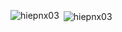 

<!--
### 🎶 Music Love

[![Listen to my favorite track](https://img.shields.io/badge/Listen%20on%20YouTube-FF0000?style=for-the-badge&logo=youtube)](https://youtu.be/4mmL07h3MMo?si=QhV8cK2s6Q_g9tOp&t=134)



<h2 align="center"> Red High Heels </h2>
-->





<p><img align="left" src="https://github-readme-stats.vercel.app/api/top-langs?username=hiepnx03&show_icons=true&locale=en&layout=compact" alt="hiepnx03" /></p>

<p>&nbsp;<img align="center" src="https://github-readme-stats.vercel.app/api?username=hiepnx03&show_icons=true&locale=en" alt="hiepnx03" /></p>
<!--
<p><img align="center" src="https://github-readme-streak-stats.herokuapp.com/?user=hiepnx03&theme=default" alt="hiepnx03" /></p>
<!--
![](https://github-profile-summary-cards.vercel.app/api/cards/profile-details?username=hiepnx03&theme=github_dark)
	<div>
		![](https://github-profile-summary-cards.vercel.app/api/cards/repos-per-language?username=hiepnx03&theme=github_dark)
		![](https://github-profile-summary-cards.vercel.app/api/cards/most-commit-language?username=hiepnx03&theme=github_dark)
	</div>

<br>

<!--
<h2 align="center"> Where to find me </h2>
<br>
<!-- https://icons8.com -->
<!-- <div align="center">
  <a href="https://www.youtube.com/channel/UC1wzA77kA22B86VA4lYNeAg" target="_blank">
    <img src="https://img.icons8.com/bubbles/100/000000/youtube.png" alt="hgbaodev-youtube" />
  </a>
  <a href="https://facebook.com/ga.vit123" target="_blank">
    <img src="https://img.icons8.com/bubbles/100/000000/facebook-new.png" alt="hgbaodev-facebook" />
  </a>
  <a href="https://www.tiktok.com/@ga.vit123" target="_blank">
    <img src="https://img.icons8.com/bubbles/100/000000/tiktok.png" alt="hgbaodev-tiktok" />
  </a>
  <a href="https://www.instagram.com/ga.vit123/" target="_blank">
    <img src="https://img.icons8.com/bubbles/100/000000/instagram.png" alt="hgbaodev-instagram" />
  </a>
  <a href="https://www.pinterest.com/hiepnx03/" target="_blank">
    <img src="https://img.icons8.com/bubbles/100/000000/pinterest.png" alt="hgbaodev-pinterest" />
  </a>
  <a href="https://www.twitter.com/NguynXunHipOff1/" target="_blank">
    <img src="https://img.icons8.com/?size=100&id=108650&format=png" alt="hgbaodev-twitter" />
  </a>
  <a href="mailto:hiepnx03@gmail.com" target="top">
    <img src="https://img.icons8.com/bubbles/100/000000/apple-mail.png" alt="hgbaodev-email" />
  </a>
</div>
 -->


